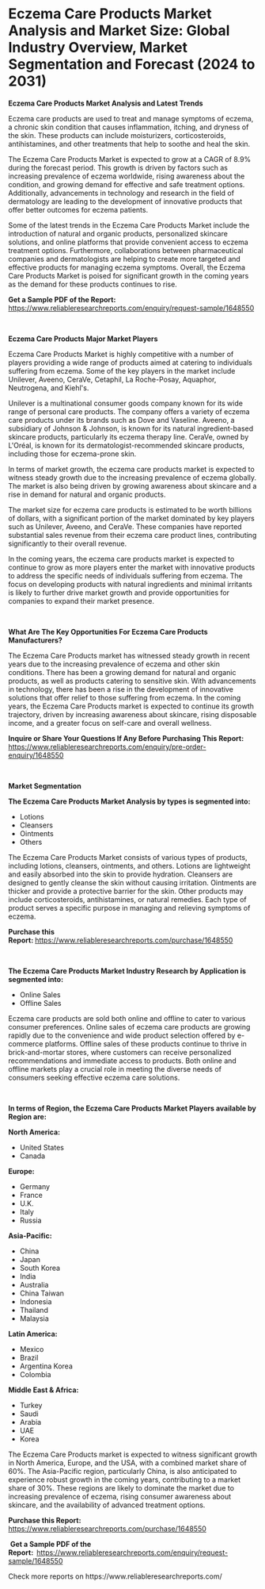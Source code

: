 <p><h1>Eczema Care Products Market Analysis and Market Size: Global Industry Overview, Market Segmentation and Forecast (2024 to 2031)</h1></p><p><strong>Eczema Care Products Market Analysis and Latest Trends</strong></p>
<p><p>Eczema care products are used to treat and manage symptoms of eczema, a chronic skin condition that causes inflammation, itching, and dryness of the skin. These products can include moisturizers, corticosteroids, antihistamines, and other treatments that help to soothe and heal the skin.</p><p>The Eczema Care Products Market is expected to grow at a CAGR of 8.9% during the forecast period. This growth is driven by factors such as increasing prevalence of eczema worldwide, rising awareness about the condition, and growing demand for effective and safe treatment options. Additionally, advancements in technology and research in the field of dermatology are leading to the development of innovative products that offer better outcomes for eczema patients.</p><p>Some of the latest trends in the Eczema Care Products Market include the introduction of natural and organic products, personalized skincare solutions, and online platforms that provide convenient access to eczema treatment options. Furthermore, collaborations between pharmaceutical companies and dermatologists are helping to create more targeted and effective products for managing eczema symptoms. Overall, the Eczema Care Products Market is poised for significant growth in the coming years as the demand for these products continues to rise.</p></p>
<p><strong>Get a Sample PDF of the Report:&nbsp;</strong> <a href="https://www.reliableresearchreports.com/enquiry/request-sample/1648550">https://www.reliableresearchreports.com/enquiry/request-sample/1648550</a></p>
<p>&nbsp;</p>
<p><strong>Eczema Care Products Major Market Players</strong></p>
<p><p>Eczema Care Products Market is highly competitive with a number of players providing a wide range of products aimed at catering to individuals suffering from eczema. Some of the key players in the market include Unilever, Aveeno, CeraVe, Cetaphil, La Roche-Posay, Aquaphor, Neutrogena, and Kiehl's.</p><p>Unilever is a multinational consumer goods company known for its wide range of personal care products. The company offers a variety of eczema care products under its brands such as Dove and Vaseline. Aveeno, a subsidiary of Johnson & Johnson, is known for its natural ingredient-based skincare products, particularly its eczema therapy line. CeraVe, owned by L'Oréal, is known for its dermatologist-recommended skincare products, including those for eczema-prone skin.</p><p>In terms of market growth, the eczema care products market is expected to witness steady growth due to the increasing prevalence of eczema globally. The market is also being driven by growing awareness about skincare and a rise in demand for natural and organic products.</p><p>The market size for eczema care products is estimated to be worth billions of dollars, with a significant portion of the market dominated by key players such as Unilever, Aveeno, and CeraVe. These companies have reported substantial sales revenue from their eczema care product lines, contributing significantly to their overall revenue.</p><p>In the coming years, the eczema care products market is expected to continue to grow as more players enter the market with innovative products to address the specific needs of individuals suffering from eczema. The focus on developing products with natural ingredients and minimal irritants is likely to further drive market growth and provide opportunities for companies to expand their market presence.</p></p>
<p>&nbsp;</p>
<p><strong>What Are The Key Opportunities For Eczema Care Products Manufacturers?</strong></p>
<p><p>The Eczema Care Products market has witnessed steady growth in recent years due to the increasing prevalence of eczema and other skin conditions. There has been a growing demand for natural and organic products, as well as products catering to sensitive skin. With advancements in technology, there has been a rise in the development of innovative solutions that offer relief to those suffering from eczema. In the coming years, the Eczema Care Products market is expected to continue its growth trajectory, driven by increasing awareness about skincare, rising disposable income, and a greater focus on self-care and overall wellness.</p></p>
<p><strong>Inquire or Share Your Questions If Any Before Purchasing This Report:</strong> <a href="https://www.reliableresearchreports.com/enquiry/pre-order-enquiry/1648550">https://www.reliableresearchreports.com/enquiry/pre-order-enquiry/1648550</a></p>
<p>&nbsp;</p>
<p><strong>Market Segmentation</strong></p>
<p><strong>The Eczema Care Products Market Analysis by types is segmented into:</strong></p>
<p><ul><li>Lotions</li><li>Cleansers</li><li>Ointments</li><li>Others</li></ul></p>
<p><p>The Eczema Care Products Market consists of various types of products, including lotions, cleansers, ointments, and others. Lotions are lightweight and easily absorbed into the skin to provide hydration. Cleansers are designed to gently cleanse the skin without causing irritation. Ointments are thicker and provide a protective barrier for the skin. Other products may include corticosteroids, antihistamines, or natural remedies. Each type of product serves a specific purpose in managing and relieving symptoms of eczema.</p></p>
<p><strong>Purchase this Report:&nbsp;</strong><a href="https://www.reliableresearchreports.com/purchase/1648550">https://www.reliableresearchreports.com/purchase/1648550</a></p>
<p>&nbsp;</p>
<p><strong>The Eczema Care Products Market Industry Research by Application is segmented into:</strong></p>
<p><ul><li>Online Sales</li><li>Offline Sales</li></ul></p>
<p><p>Eczema care products are sold both online and offline to cater to various consumer preferences. Online sales of eczema care products are growing rapidly due to the convenience and wide product selection offered by e-commerce platforms. Offline sales of these products continue to thrive in brick-and-mortar stores, where customers can receive personalized recommendations and immediate access to products. Both online and offline markets play a crucial role in meeting the diverse needs of consumers seeking effective eczema care solutions.</p></p>
<p>&nbsp;</p>
<p><strong>In terms of Region, the Eczema Care Products Market Players available by Region are:</strong></p>
<p>
    <p> <strong> North America: </strong>
        <ul>
            <li>United States</li>
            <li>Canada</li>
        </ul>
        </p> 
    <p> <strong> Europe: </strong>
        <ul>
            <li>Germany</li>
            <li>France</li>
            <li>U.K.</li>
            <li>Italy</li>
            <li>Russia</li>
        </ul>
        </p> 
    <p> <strong> Asia-Pacific: </strong>
        <ul>
            <li>China</li>
            <li>Japan</li>
            <li>South Korea</li>
            <li>India</li>
            <li>Australia</li>
            <li>China Taiwan</li>
            <li>Indonesia</li>
            <li>Thailand</li>
            <li>Malaysia</li>
        </ul>
        </p> 
    <p> <strong> Latin America: </strong>
        <ul>
            <li>Mexico</li>
            <li>Brazil</li>
            <li>Argentina Korea</li>
            <li>Colombia</li>
        </ul>
        </p> 
    <p> <strong> Middle East & Africa: </strong>
        <ul>
            <li>Turkey</li>
            <li>Saudi</li>
            <li>Arabia</li>
            <li>UAE</li>
            <li>Korea</li>
        </ul>
    </p>
    </p>
<p><p>The Eczema Care Products market is expected to witness significant growth in North America, Europe, and the USA, with a combined market share of 60%. The Asia-Pacific region, particularly China, is also anticipated to experience robust growth in the coming years, contributing to a market share of 30%. These regions are likely to dominate the market due to increasing prevalence of eczema, rising consumer awareness about skincare, and the availability of advanced treatment options.</p></p>
<p><strong>Purchase this Report: </strong><a href="https://www.reliableresearchreports.com/purchase/1648550">https://www.reliableresearchreports.com/purchase/1648550</a></p>
<p>&nbsp;<strong>Get a Sample PDF of the Report:&nbsp;&nbsp;</strong><a href="https://www.reliableresearchreports.com/enquiry/request-sample/1648550">https://www.reliableresearchreports.com/enquiry/request-sample/1648550</a></p>
<p><strong></strong></p>
<p>Check more reports on https://www.reliableresearchreports.com/</p>